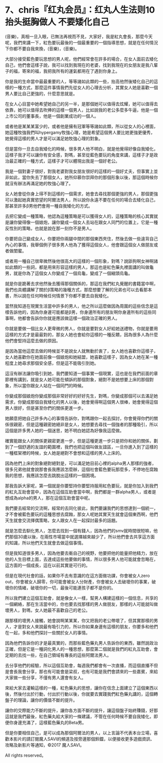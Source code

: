 # 7、chris『红丸会员』：红丸人生法则10抬头挺胸做人 不要矮化自己

(音樂)，真相一旦入眼，已無法再視而不見，大家好，我是紅丸會長，那麼今天呢，我們來講一下，紅色要玩最後的一個最重要的一個指導思想，就是在任何情況下你都不要自我來換，(音樂)，(音樂)。

大部分接受藍色要玩思想的男人呢，他們經常會在許多的場合，在女人面前去矮化自己，他們會這樣子說，我可以找到我現在的老婆，找到我現在的女朋友是我八輩子的福，寄來的福，我把我所有的運氣都用在了遇到你身上。

你是我的生命當中最最重要的人，等等諸如此類的一些，抬高他然後矮化自己的這樣的一種方式，那麼這件事情我們先從女人的心理去分析，其實女人她是喜歡一個男人要比自己更強的，什麼意思就是。

在女人心目當中她希望她自己的另一半，是那個她可以值得去炫耀，她可以值得去依靠，她可以值得去吹捧的這樣一個男人，比如說我的老公多麼多牛逼，他是一個上市公司的董事長，他是一個創業成功的一個人。

或者他是某某某富少的，或者他是擁有冠軍等等諸如此類，所以從女人的心裡面，她這種牧強我們叫hypergamy牧強心理，她是希望這個男人要比她更強更優秀，她覺得這樣的男人才是可以滿足她牧強心理的對象。

但是當你一旦去自我矮化的時候，很多男人他不明白，就是他覺得好像自我矮化，這樣子我才可以讓你有安全感，對嗎，甚至從藍色要玩的角度來講，這樣子才是政治最正確的一種方式，這樣子才可以體現出我是一個好老公。

我是一個對妻子很好，對我老婆對我女朋友很好的這樣的一個好丈夫，但事實上並非如此，當你失去了那個女人，她所仰慕你崇拜你的那個形象以後，那這個時候你就沒有辦法再滿足她的牧強心理了。

女人她會從你身上得不到這樣的一個需求，她會去尋找那個更強的男人，那個更強可以激起她真實慾望的阿爾法男人，所以說你永遠不要在任何的場合去矮化自己，那甚至許多β男他們會用一種自我矮化的方式。

去把它變成一種策略，他認為這種策略是可以獲得女人的，這種策略的核心其實就是讓你變得像一個娘炮，讓你變成一個女人去站在跟女人同門的位置上，它是一種反性別的策略，也就是說在那一刻你不是男人。

你要把自己變成女人，你要把你兩腿中間的那個東西夾住，然後去做一些違背自己內心的事情，我舉個例子很多男人他為了獲得這個女人，他會跟這個女人做朋友或者做閨蜜。

或者用一種自己很卑微然後他很高大的這樣的一個形象，對嗎？說舔狗啊女神啊諸如此類的一些詞，都是用來形容這樣的男人，那這也是紅色藥丸裡面講的叫做龜男，就是你為了這個女人你變成了一個烏龜，變成了一個縮頭烏龜。

就是你是跪著去求他然後去獲得那個關係的，那這在我們紅丸覺醒的書籍當中啊，我們也具體講解了關於β策略的幾種方式，那麼想要了解的兄弟也可以去看那本書，所以說在任何時候任何情景下你都不要去自我矮化。

當然我知道在現實生活當中許多的男人，他之所以這麼做因為周圍的這些信念是這樣告訴他的，因為你身邊可能都是β男，你身邊所有的朋友啊你身邊所有的這些同事啊，他都會告訴你你就是應該做這樣一個政治正確的男人。

你就是要做一個比女人更卑微的男人，你就是要對女人好給她送禮物，你就是要用這樣的方式才是最最對的，那女人她也會給你這樣的一種反饋，因為很多人為什麼他們會堅持這麼去做的原因。

是因為當他這麼去做的時候並不是說女人就無動於衷了，女人她也喜歡你這樣子，女人她喜歡你在她面前像一個娘炮和她結盟，她喜歡這樣子，因為女人她在某一種程度上她尋求那個安全感，但是這不能吸引到她。

這沒有辦法讓你吸引到她，我們要知道一個事實一個現實，這也是在我們前面的章節裡有講到，就是女人她可能在傾訴的那個對象，絕對不是她想要上床的那個對象，所以當你跟女人站在一個同門的時候。

你變成那個娘炮你變成那個非常好好的好好先生，對嗎，你變成那個可以去滿足她需求，你變成那個自我矮化的男人以後，她會覺得啊這個男人很棒，她會覺得這個男人很好，但是甚至你們的關係更進一步。

她願意把她自己許多內心的事情告訴你，對嗎跟你一起去探討，你會覺得你們的關係很親密，但是這種親密她絕非是女人，她想要去尋找一個強者的那種吸引，所以這個是許多男人她的一個迷思，她不明白她認為好像我這麼做。

確實能跟女人的關係更親密更進一步，但是這種更進一步只是把你和她的關係，劃到了一個舒適的友誼的範圍裡，我們也把這個叫做友誼區，一旦你進入到了這樣的一種框架裡的時候，女人她是絕對不會想和這樣的男人上床的。

因為他們上床的對象絕對絕對是，可以滿足她目前心裡的alpha男人那樣的強者，很多兄弟他就會說那會長我應該怎麼辦，這個社會藍色要玩那麼多，不停地在腐蝕我的思想，我應該怎麼去跳脫出這樣的一個困境。

那我告訴大家呢，第一個就是你要堅持你要堅持服用紅色要玩，就是你加入到我們的紅丸互助會當中，因為在這個互助會當中啊，我們都是一群alpha男人，或者是想成為alpha的男人，那在這個互助會當中呢。

我們要去經常的交流啊，經常的去同化彼此，我們要讓我們的思想達到一個統一，才不會被藍色要玩的這種思想去腐蝕，那女人呢她其實天生就會這個東西啊，他們天生就會交流擇偶策略，女人跟女人在一起探討最多的話題。

就是怎麼去馴化男人，怎麼去找到一個有錢人，因為他們的smv就時間很短嘛，他們那個30歲以後，在兩性市場當中就選擇越來越少了，所以他們會去共享這方面的知識，所以他們天生就會去做這個事情。

但是我知道很多男人，因為他要去衝自己的視野，他要把他的能量把他精力，放在他的人生目標上面，去達成這些他要做的事情，所以很多男人他可能就會忽略在，這方面的一個成長，這在以前其實是可行的。

但是在現代社會的話，如果你不去有意識的在這方面做功課，你會被女人zero out，你會被女人歸零，你可能會被女人分財產，你會被女人去破壞你的事業，破壞你的情緒，破壞你的一切，最後可能連孩子都不是你的。

所以我們建立這個互助會，就是像女人一樣，幫男人構建這樣的一個信息，共享的一個網絡，那在生活當中的，你也要去找那樣的男人做朋友，那樣的人可能就叫做壞男人，對嗎，女人她最不喜歡自己的老公。

跟那樣的壞男人接觸，她會說啊某某某，你又把我的老公帶壞了，但其實那樣的男人，才是對女人來說最有吸引力的，所以你如果身邊有這樣的朋友，你要多和他們在一起，多和他們探討一些關於女人的事情。

因為他們告訴你的才是最真實的，而那些藍色藥丸男人告訴你的東西，雖然說政治正確，但是它是一種詞化男人的一種思想，那麼第二個就是我們的紅丸互助會，會定期的去找一些，在自己領域有專長的這些阿爾法男人。

去分享他們的經驗，所以這個互助會，每週我們都會有一次直播，而這個直播不但是會長我會分享，那也有可能會是梁叔，也有可能是我們會請來的一些嘉賓，來給大家做一些分享，不僅有男人還會有女人。

來給大家去灌輸這樣的一種，紅色藥丸的思想，讓你在信念上面建立了這個東西以後，然後付出於行動，付出於行動以後，你就要去實踐我們紅色藥丸講的，這個轉盤子的理論，讓你的價值不斷的提升。

讓你的交際能力不斷的提升，讓你各方面不斷的提升，讓這個盤子始終賺錢，好那這就是我們最後，紅色藥丸給大家的一條建議，不管在任何時候不要自我矮化，即便你身邊充滿了，這樣藍色藥丸的Beta男。

但是你要相信自己，是可以成為那個阿爾法的男人，以上言論不代表本台立場，喜歡本影片的請訂閱魔人SAVI的頻道及按旁邊那個鈴鐺，以便接收更多遊戲資訊、攻略及新影片等通知，©2017 魔人SAVI。

 All rights reserved。